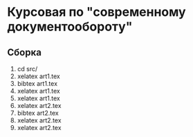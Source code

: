 # Курсовая по "современному документообороту"
## Сборка
1. cd src/
2. xelatex art1.tex
3. bibtex art1.tex
4. xelatex art1.tex
5. xelatex art1.tex
6. xelatex art2.tex
3. bibtex art2.tex
4. xelatex art2.tex
5. xelatex art2.tex

